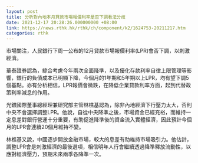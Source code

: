 ```yaml
---
layout: post
title: 分析對內地本月貸款市場報價利率是否下調看法分歧
date: 2021-12-17 20:28:26.000000000 +08:00
link: https://news.rthk.hk/rthk/ch/component/k2/1624753-20211217.htm
categories: rthk
---
```


市場關注，人民銀行下周一公布的12月貸款市場報價利率(LPR)會否下調，以刺激經濟。

華泰證券認為，綜合考慮今年兩次全面降準，以及優化存款利率自律上限管理等影響，銀行的負債成本已明顯下降，今個月的1年期和5年期以上LPR，均有望下調5個基點。亦有分析相信，LPR報價會微跌，在降低企業貸款利率方面，起到代替政策利率減息的作用。

光銀國際董事總經理兼研究部主管林樵基認為，除非內地經濟下行壓力太大，否則中央不會選擇調整LPR。他說，自從中央降準之後，市場資金已經充裕，而維持一定息差對銀行營運十分重要，有助促進降準後的資金流入實體經濟，因此預計今個月的LPR會連續20個月維持不變。

林樵基又說，中國逐步開放金融市場，較大的息差有助維持市場吸引力。他估計，調整LPR會是刺激經濟的最後選項，相信明年人行會繼續透過降準釋放流動性，以應對經濟壓力，預期未來兩季各降準一次。
